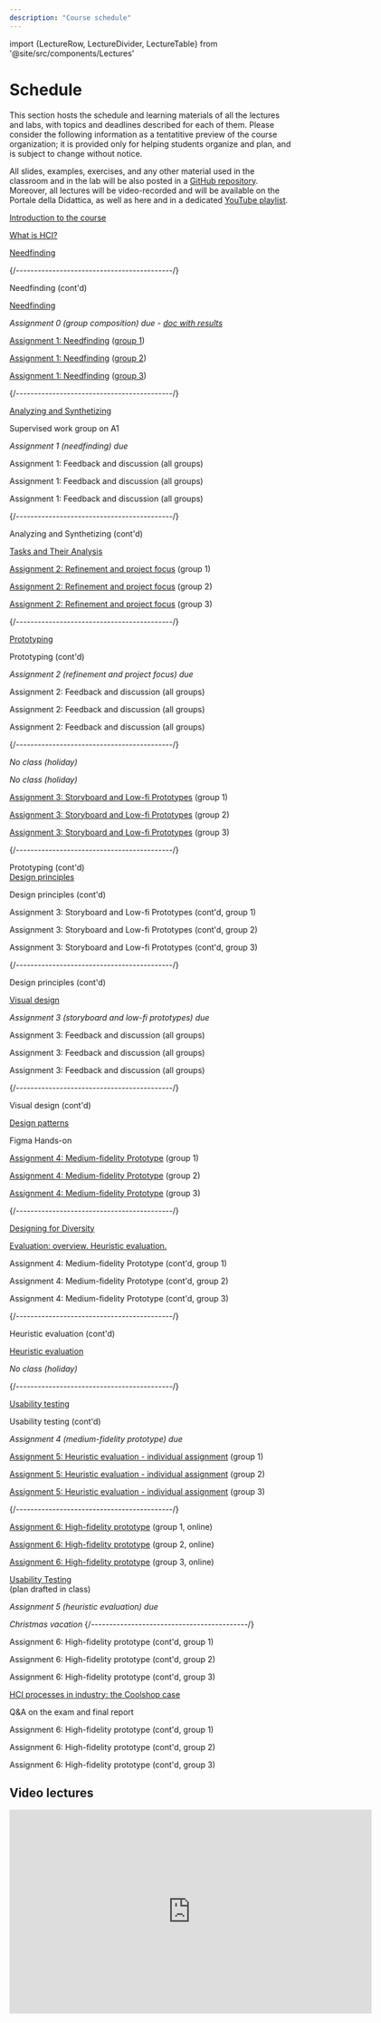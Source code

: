 ```yaml
---
description: "Course schedule"
---
```


import {LectureRow, LectureDivider, LectureTable} from '@site/src/components/Lectures'


# Schedule

This section hosts the schedule and learning materials of all the lectures and labs, with topics and deadlines described for each of them. Please consider the following information as a tentatitive preview of the course organization; it is provided only for helping students organize and plan, and is subject to change without notice.

All slides, examples, exercises, and any other material used in the classroom and in the lab will be also posted in a [GitHub repository](https://github.com/polito-hci-2022/materials). Moreover, all lectures will be video-recorded and will be available on the Portale della Didattica, as well as here and in a dedicated [YouTube playlist](https://www.youtube.com/playlist?list=PLs7DWGc_wmwRZHYGyiQxcgfJ7U1X81N_i).

<LectureTable defaultTeacher="Luigi De Russis" defaultType="Lecture" showMaterial={false} language='EN'>
<LectureRow
    date="27/09/2022" time="11:30-13:00"
    video="https://youtu.be/i-xvFEX5QEo" >
    <a href="https://polito-hci-2022.github.io/materials/slides/00-intro.pdf">Introduction to the course</a>
</LectureRow>

<LectureRow 
    date="30/09/2022" time="13:00-14:30"
    video="https://youtu.be/BrDkff0zhbg" >
    <a href="https://polito-hci-2022.github.io/materials/slides/01-whatisHCI.pdf">What is HCI?</a>
</LectureRow>

<LectureRow
    date="30/09/2022" time="14:30-16:00"
    video="https://youtu.be/VMWKP2HHU8k" >
    <a href="https://polito-hci-2022.github.io/materials/slides/02-needfinding.pdf">Needfinding</a>
</LectureRow>

<LectureDivider/>{/*-------------------------------------------*/}

<LectureRow
    date="03/10/2022" time="13:00-14:30"
    video="https://youtu.be/__-HYBm1F0s" >
    Needfinding (cont'd)
</LectureRow>

<LectureRow
    date="04/10/2022" time="11:30-13:00"
    type='Exercise'
    video="https://youtu.be/DihQM_FsQXQ" >
    <a href="https://polito-hci-2022.github.io/materials/slides/02b-needfinding-exercise.pdf">Needfinding</a>
</LectureRow>

<LectureRow variant='success'
    date="05/10/2022" time="EOD"
    teacher=''
    type=''>
    <em>Assignment 0 (group composition) due - <a href="https://docs.google.com/spreadsheets/d/1PM_vJh28ehg6XAzhqZuFFmImc--SNhZATS6tWsaQWfs">doc with results</a></em>
</LectureRow>

<LectureRow
    date="07/10/2022" time="13:00-14:30"
    type='Lab' >
    <a href="https://polito-hci-2022.github.io/materials/assignments/A1-needfinding.pdf">Assignment 1: Needfinding</a> (<a href="https://docs.google.com/spreadsheets/d/1PM_vJh28ehg6XAzhqZuFFmImc--SNhZATS6tWsaQWfs">group 1</a>)
</LectureRow>

<LectureRow
    date="07/10/2022" time="14:30-16:00"
    type='Lab' >
    <a href="https://polito-hci-2022.github.io/materials/assignments/A1-needfinding.pdf">Assignment 1: Needfinding</a> (<a href="https://docs.google.com/spreadsheets/d/1PM_vJh28ehg6XAzhqZuFFmImc--SNhZATS6tWsaQWfs">group 2</a>)
</LectureRow>

<LectureRow
    date="07/10/2022" time="16:00-17:30"
    teacher='Tommaso Calò'
    type='Lab' >
    <a href="https://polito-hci-2022.github.io/materials/assignments/A1-needfinding.pdf">Assignment 1: Needfinding</a> (<a href="https://docs.google.com/spreadsheets/d/1PM_vJh28ehg6XAzhqZuFFmImc--SNhZATS6tWsaQWfs">group 3</a>)
</LectureRow>

<LectureDivider/>{/*-------------------------------------------*/}

<LectureRow
    date="10/10/2022" time="13:00-14:30"
    video='https://youtu.be/E-TMrw1cdA0' >
    <a href="https://polito-hci-2022.github.io/materials/slides/03-synthetizing.pdf">Analyzing and Synthetizing</a>
</LectureRow>

<LectureRow
    date="11/10/2022" time="11:30-13:00"
    type='Exercise'
    teacher='Tommaso Calò' >
    Supervised work group on A1
</LectureRow>

<LectureRow variant='success'
    date="13/10/2022" time="EOD"
    teacher=''
    type=''>
    <em>Assignment 1 (needfinding) due</em>
</LectureRow>

<LectureRow
    date="14/10/2022" time="13:00-14:30"
    teacher='All'
    type='Lab' >
    Assignment 1: Feedback and discussion (all groups)
</LectureRow>

<LectureRow
    date="14/10/2022" time="14:30-16:00"
    teacher='All'
    type='Lab' >
    Assignment 1: Feedback and discussion (all groups)
</LectureRow>

<LectureRow
    date="14/10/2022" time="16:00-17:30"
    teacher='Tommaso Calò'
    type='Lab' >
    Assignment 1: Feedback and discussion (all groups)
</LectureRow>

<LectureDivider/>{/*-------------------------------------------*/}

<LectureRow
    date="17/10/2022" time="13:00-14:30"
    video='https://youtu.be/z7MonPRP9dI' >
    Analyzing and Synthetizing (cont'd)
</LectureRow>

<LectureRow
    date="18/10/2022" time="11:30-13:00"
    type='Exercise'
    video='https://youtu.be/Ev7oO38TCuU' >
    <a href="https://polito-hci-2022.github.io/materials/slides/03b-tasks-exercise.pdf">Tasks and Their Analysis</a>
</LectureRow>

<LectureRow
    date="21/10/2022" time="13:00-14:30"
    teacher='Alberto Monge Roffarello'
    type='Lab' >
    <a href="https://polito-hci-2022.github.io/materials/assignments/A2-refinement-project.pdf">Assignment 2: Refinement and project focus</a> (group 1)
</LectureRow>

<LectureRow
    date="21/10/2022" time="14:30-16:00"
    teacher='Luigi De Russis'
    type='Lab' >
    <a href="https://polito-hci-2022.github.io/materials/assignments/A2-refinement-project.pdf">Assignment 2: Refinement and project focus</a> (group 2)
</LectureRow>

<LectureRow
    date="21/10/2022" time="16:00-17:30"
    teacher='Tommaso Calò'
    type='Lab' >
    <a href="https://polito-hci-2022.github.io/materials/assignments/A2-refinement-project.pdf">Assignment 2: Refinement and project focus</a> (group 3)
</LectureRow>

<LectureDivider/>{/*-------------------------------------------*/}

<LectureRow
    date="24/10/2022" time="13:00-14:30"
    video='https://youtu.be/HIrot7HAAoc' >
    <a href="https://polito-hci-2022.github.io/materials/slides/04-prototyping.pdf">Prototyping</a>
</LectureRow>

<LectureRow
    date="25/10/2022" time="11:30-13:00"
    video='https://youtu.be/6J4cqdDIR7M' >
    Prototyping (cont'd)
</LectureRow>

<LectureRow variant='success'
    date="27/10/2022" time="EOD"
    teacher=''
    type=''>
    <em>Assignment 2 (refinement and project focus) due</em>
</LectureRow>

<LectureRow
    date="28/10/2022" time="13:00-14:30"
    teacher='All'
    type='Lab' >
    Assignment 2: Feedback and discussion (all groups)
</LectureRow>

<LectureRow
    date="28/10/2022" time="14:30-16:00"
    teacher='All'
    type='Lab' >
    Assignment 2: Feedback and discussion (all groups)
</LectureRow>

<LectureRow
    date="28/10/2022" time="16:00-17:30"
    teacher='All'
    type='Lab' >
    Assignment 2: Feedback and discussion (all groups)
</LectureRow>

<LectureDivider/>{/*-------------------------------------------*/}

<LectureRow variant='warning' type=''
    teacher=''
    date="31/10/2022" >
    <em>No class (holiday)</em>
</LectureRow>

<LectureRow variant='warning' type=''
    teacher=''
    date="01/11/2022" >
    <em>No class (holiday)</em>
</LectureRow>

<LectureRow
    date="04/11/2022" time="13:00-14:30"
    teacher='Alberto Monge Roffarello'
    type='Lab' >
    <a href="https://polito-hci-2022.github.io/materials/assignments/A3-storyboard-paper-prototypes.pdf">Assignment 3: Storyboard and Low-fi Prototypes</a>&nbsp;(group 1)
</LectureRow>

<LectureRow
    date="04/11/2022" time="14:30-16:00"
    teacher='Luigi De Russis'
    type='Lab' >
    <a href="https://polito-hci-2022.github.io/materials/assignments/A3-storyboard-paper-prototypes.pdf">Assignment 3: Storyboard and Low-fi Prototypes</a>&nbsp;(group 2)
</LectureRow>

<LectureRow
    date="04/11/2022" time="16:00-17:30"
    teacher='Tommaso Calò'
    type='Lab' >
    <a href="https://polito-hci-2022.github.io/materials/assignments/A3-storyboard-paper-prototypes.pdf">Assignment 3: Storyboard and Low-fi Prototypes</a>&nbsp;(group 3)
</LectureRow>

<LectureDivider/>{/*-------------------------------------------*/}

<LectureRow
    date="07/11/2022" time="13:00-14:30"
    video='https://youtu.be/SWrGHevI5Ao' >
    Prototyping (cont'd)<br/>
    <a href="https://polito-hci-2022.github.io/materials/slides/05-design-principles.pdf">Design principles</a>
</LectureRow>

<LectureRow
    date="08/11/2022" time="11:30-13:00"
    video='https://youtu.be/V3PgUKT1n8U' >
    Design principles (cont'd)
</LectureRow>

<LectureRow
    date="11/11/2022" time="13:00-14:30"
    teacher='Alberto Monge Roffarello'
    type='Lab' >
    Assignment 3: Storyboard and Low-fi Prototypes (cont'd, group 1)
</LectureRow>

<LectureRow
    date="11/11/2022" time="14:30-16:00"
    teacher='Luigi De Russis'
    type='Lab' >
    Assignment 3: Storyboard and Low-fi Prototypes (cont'd, group 2)
</LectureRow>

<LectureRow
    date="11/11/2022" time="16:00-17:30"
    teacher='Tommaso Calò'
    type='Lab' >
    Assignment 3: Storyboard and Low-fi Prototypes (cont'd, group 3)
</LectureRow>

<LectureDivider/>{/*-------------------------------------------*/}

<LectureRow
    date="14/11/2022" time="13:00-14:30"
    video='https://youtu.be/shWuCbWH4_0' >
    Design principles (cont'd)
</LectureRow>

<LectureRow
    date="15/11/2022" time="11:30-13:00"
    video='https://youtu.be/qDBlRlxuHPM' >
    <a href="https://polito-hci-2022.github.io/materials/slides/06-visualdesign.pdf">Visual design</a>
</LectureRow>

<LectureRow variant='success'
    date="17/11/2022" time="EOD"
    teacher=''
    type=''>
    <em>Assignment 3 (storyboard and low-fi prototypes) due</em>
</LectureRow>

<LectureRow
    date="18/11/2022" time="13:00-14:30"
    teacher='All'
    type='Lab' >
    Assignment 3: Feedback and discussion (all groups)
</LectureRow>

<LectureRow
    date="18/11/2022" time="14:30-16:00"
    teacher='All'
    type='Lab' >
    Assignment 3: Feedback and discussion (all groups)
</LectureRow>

<LectureRow
    date="18/11/2022" time="16:00-17:30"
    teacher='All'
    type='Lab' >
    Assignment 3: Feedback and discussion (all groups)
</LectureRow>

<LectureDivider/>{/*-------------------------------------------*/}

<LectureRow
    date="21/11/2022" time="13:00-14:30"
    video='https://youtu.be/5Z_xIVODvZs' >
    Visual design (cont'd)
</LectureRow>

<LectureRow
    date="22/11/2022" time="11:30-13:00"
    teacher='Alberto Monge Roffarello'
    video='https://www.youtube.com/watch?v=29S0VORBuAM' >
    <a href="https://polito-hci-2022.github.io/materials/slides/07-design-patterns.pdf">Design patterns</a>
</LectureRow>

<LectureRow
    date="Video" 
    type='Exercise'
    teacher='Alberto Monge Roffarello'
    video='https://www.youtube.com/watch?v=v_1DhO-Vcgc' >
    Figma Hands-on
</LectureRow>

<LectureRow
    date="25/11/2022" time="13:00-14:30"
    teacher='Alberto Monge Roffarello'
    type='Lab' >
    <a href="https://polito-hci-2022.github.io/materials/assignments/A4-mid-fidelity-prototype.pdf">Assignment 4: Medium-fidelity Prototype</a> (group 1)
</LectureRow>

<LectureRow
    date="25/11/2022" time="14:30-16:00"
    teacher='Luigi De Russis'
    type='Lab' >
    <a href="https://polito-hci-2022.github.io/materials/assignments/A4-mid-fidelity-prototype.pdf">Assignment 4: Medium-fidelity Prototype</a> (group 2)
</LectureRow>

<LectureRow
    date="25/11/2022" time="16:00-17:30"
    teacher='Tommaso Calò'
    type='Lab' >
    <a href="https://polito-hci-2022.github.io/materials/assignments/A4-mid-fidelity-prototype.pdf">Assignment 4: Medium-fidelity Prototype</a> (group 3)
</LectureRow>

<LectureDivider/>{/*-------------------------------------------*/}

<LectureRow
    date="28/11/2022" time="13:00-14:30"
    video='https://youtu.be/QEObr1YKcj8' >
    <a href="https://polito-hci-2022.github.io/materials/slides/08-designing-diversity.pdf">Designing for Diversity</a>
</LectureRow>

<LectureRow
    date="29/11/2022" time="11:30-13:00"
    teacher='Alberto Monge Roffarello'
    video='https://youtu.be/HXfpnKHbH3U' >
    <a href="https://polito-hci-2022.github.io/materials/slides/09-heuristic-evaluation.pdf">Evaluation: overview. Heuristic evaluation.</a>
</LectureRow>

<LectureRow
    date="02/12/2022" time="13:00-14:30"
    teacher='Alberto Monge Roffarello'
    type='Lab' >
    Assignment 4: Medium-fidelity Prototype (cont'd, group 1)
</LectureRow>

<LectureRow
    date="02/12/2022" time="14:30-16:00"
    teacher='Tommaso Calò'
    type='Lab' >
    Assignment 4: Medium-fidelity Prototype (cont'd, group 2)
</LectureRow>

<LectureRow
    date="02/12/2022" time="16:00-17:30"
    teacher='Tommaso Calò'
    type='Lab' >
    Assignment 4: Medium-fidelity Prototype (cont'd, group 3)
</LectureRow>

<LectureDivider/>{/*-------------------------------------------*/}

<LectureRow
    date="05/12/2022" time="13:00-14:30"
    teacher='Alberto Monge Roffarello'
    video='https://youtu.be/sktmSZdrsQE' >
    Heuristic evaluation (cont'd)
</LectureRow>

<LectureRow
    date="06/12/2022" time="11:30-13:00"
    teacher='Alberto Monge Roffarello'
    type='Exercise'
    video='https://youtu.be/3RQgq3-KVD4' >
    <a href="https://polito-hci-2022.github.io/materials/slides/09b-heuristic-evaluation-exercise.pdf">Heuristic evaluation</a>
</LectureRow>

<LectureRow variant='warning' type=''
    teacher=''
    date="09/12/2022" >
    <em>No class (holiday)</em>
</LectureRow>

<LectureDivider/>{/*-------------------------------------------*/}

<LectureRow
    date="12/12/2022" time="13:00-14:30"
    teacher='Alberto Monge Roffarello'
    video='https://youtu.be/HeBxQ7mNujM' >
    <a href="https://polito-hci-2022.github.io/materials/slides/10-usability-testing.pdf">Usability testing</a>
</LectureRow>

<LectureRow
    date="13/12/2022" time="11:30-13:00"
    teacher='Alberto Monge Roffarello'
    video='https://youtu.be/U2TioZYbc70' >
    Usability testing (cont'd)
</LectureRow>

<LectureRow variant='success'
    date="15/12/2022" time="EOD"
    teacher=''
    type=''>
    <em>Assignment 4 (medium-fidelity prototype) due</em>
</LectureRow>

<LectureRow
    date="16/12/2022" time="13:00-14:30"
    teacher='Alberto Monge Roffarello'
    type='Lab' >
    <a href="https://polito-hci-2022.github.io/materials/assignments/A5-heuristic-evaluation.pdf">Assignment 5: Heuristic evaluation - individual assignment</a> (group 1)
</LectureRow>

<LectureRow
    date="16/12/2022" time="14:30-16:00"
    teacher='Luigi De Russis'
    type='Lab' >
    <a href="https://polito-hci-2022.github.io/materials/assignments/A5-heuristic-evaluation.pdf">Assignment 5: Heuristic evaluation - individual assignment</a> (group 2)
</LectureRow>

<LectureRow
    date="16/12/2022" time="16:00-17:30"
    teacher='Tommaso Calò'
    type='Lab' >
    <a href="https://polito-hci-2022.github.io/materials/assignments/A5-heuristic-evaluation.pdf">Assignment 5: Heuristic evaluation - individual assignment</a> (group 3)
</LectureRow>

<LectureDivider/>{/*-------------------------------------------*/}

<LectureRow
    date="19/12/2022" time="13:00-14:30"
    teacher='Alberto Monge Roffarello'
    type='Lab' >
    <a href="https://polito-hci-2022.github.io/materials/assignments/A6-high-fidelity-prototype.pdf">Assignment 6: High-fidelity prototype</a> (group 1, online)
</LectureRow>

<LectureRow
    date="19/12/2022" time="13:00-14:30"
    teacher='Luigi De Russis'
    type='Lab' >
    <a href="https://polito-hci-2022.github.io/materials/assignments/A6-high-fidelity-prototype.pdf">Assignment 6: High-fidelity prototype</a> (group 2, online)
</LectureRow>

<LectureRow
    date="19/12/2022" time="13:00-14:30"
    teacher='Tommaso Calò'
    type='Lab' >
    <a href="https://polito-hci-2022.github.io/materials/assignments/A6-high-fidelity-prototype.pdf">Assignment 6: High-fidelity prototype</a> (group 3, online)
</LectureRow>

<LectureRow
    date="20/12/2022" time="11:30-13:00"
    type='Exercise'
    video='https://youtu.be/A6h_cxu2haI' >
    <a href="https://docs.google.com/document/d/1Qb5if-jt7pfmI6iDrs2kl-qmaPg1YZAVBjK6gDPwT0s">Usability Testing</a><br/>(plan drafted in class)
</LectureRow>

<LectureRow variant='success'
    date="20/12/2022" time="EOD"
    teacher=''
    type=''>
    <em>Assignment 5 (heuristic evaluation) due</em>
</LectureRow>

<LectureRow variant='warning' type=''
    teacher=''
    date="" >
    <em>Christmas vacation</em>
</LectureRow>{/*-------------------------------------------*/}

<LectureRow
    date="09/01/2023" time="13:00-14:30"
    teacher='Alberto Monge Roffarello'
    type='Lab' >
    Assignment 6: High-fidelity prototype (cont'd, group 1)
</LectureRow>

<LectureRow
    date="09/01/2023" time="13:00-14:30"
    teacher='Luigi De Russis'
    type='Lab' >
    Assignment 6: High-fidelity prototype (cont'd, group 2)
</LectureRow>

<LectureRow
    date="09/01/2023" time="13:00-14:30"
    teacher='Tommaso Calò'
    type='Lab' >
    Assignment 6: High-fidelity prototype (cont'd, group 3)
</LectureRow>

<LectureRow
    date="10/01/2023" time="11:30-13:00"
    type='Seminar' >
    <a href="https://polito-hci-2022.github.io/materials/slides/coolshop-seminar.pdf">HCI processes in industry: the Coolshop case</a>
</LectureRow>

<LectureRow
    date="11/01/2023" time="14:30-16:00"
    type='Exercise'
    video='https://youtu.be/UUKk7qHcRAc' >
    Q&A on the exam and final report
</LectureRow>

<LectureRow
    date="13/01/2023" time="13:00-14:30"
    teacher='Alberto Monge Roffarello'
    type='Lab' >
    Assignment 6: High-fidelity prototype (cont'd, group 1)
</LectureRow>

<LectureRow
    date="13/01/2023" time="14:30-16:00"
    teacher='Luigi De Russis'
    type='Lab' >
    Assignment 6: High-fidelity prototype (cont'd, group 2)
</LectureRow>

<LectureRow
    date="13/01/2023" time="16:00-17:30"
    teacher='Tommaso Calò'
    type='Lab' >
    Assignment 6: High-fidelity prototype (cont'd, group 3)
</LectureRow>


</LectureTable>

## Video lectures

<div><iframe src="https://www.youtube.com/embed/videoseries?list=PLs7DWGc_wmwRZHYGyiQxcgfJ7U1X81N_i" allow="accelerometer; autoplay; encrypted-media; gyroscope; picture-in-picture" allowFullScreen="allowfullscreen" width="640" height="360" frameBorder="0"></iframe></div>